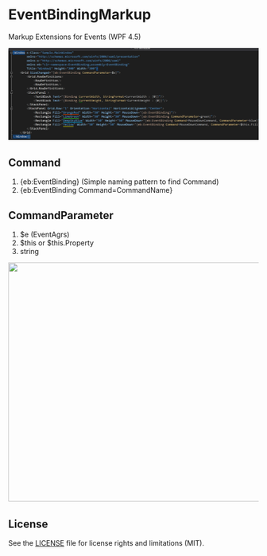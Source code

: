 EventBindingMarkup
==================

Markup Extensions for Events (WPF 4.5)

![](src/Images/xaml.png)
## Command
 1. {eb:EventBinding}  (Simple naming pattern to find Command)
 1. {eb:EventBinding Command=CommandName}

## CommandParameter
 1. $e (EventAgrs)
 2. $this or $this.Property
 3. string


<img src="https://raw.githubusercontent.com/JonghoL/EventBindingMarkup/master/src/Images/viewmodel.png" width="532" height="480">



## License

See the [LICENSE](LICENSE.md) file for license rights and limitations (MIT).
